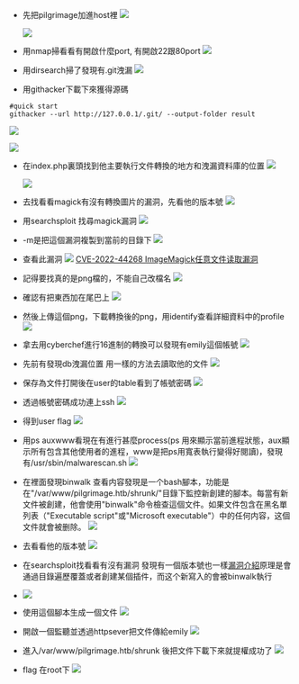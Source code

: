 - 先把pilgrimage加進host裡
 ![](https://hackmd.io/_uploads/BkRp52zM6.png)

  ![](https://hackmd.io/_uploads/Sy6Aqnzzp.png)
- 用nmap掃看看有開啟什麼port, 有開啟22跟80port 
![](https://hackmd.io/_uploads/S1FgeTGfp.png)

- 用dirsearch掃了發現有.git洩漏
![](https://hackmd.io/_uploads/S1-066mfp.png)


- 用githacker下載下來獲得源碼
```
#quick start
githacker --url http://127.0.0.1/.git/ --output-folder result
```
![](https://hackmd.io/_uploads/SygPaaXfa.png)

![](https://hackmd.io/_uploads/SJlKDRXf6.png)

- 在index.php裏頭找到他主要執行文件轉換的地方和洩漏資料庫的位置
![](https://hackmd.io/_uploads/HkUTvRXzp.png)

  ![](https://hackmd.io/_uploads/r1mlQ_SGT.png)


- 去找看看magick有沒有轉換圖片的漏洞，先看他的版本號
![](https://hackmd.io/_uploads/Bkaid07za.png)

- 用searchsploit 找尋magick漏洞
![](https://hackmd.io/_uploads/S1rTt0XfT.png)

- -m是把這個漏洞複製到當前的目錄下
![](https://hackmd.io/_uploads/ryGAs0mM6.png)
- 查看此漏洞
  ![](https://hackmd.io/_uploads/HkZ130Xza.png)
[CVE-2022-44268 ImageMagick任意文件读取漏洞](https://cloud.tencent.com/developer/article/2235689)

- 記得要找真的是png檔的，不能自己改檔名
![](https://hackmd.io/_uploads/HJXa1-4z6.png)

- 確認有把東西加在尾巴上
![](https://hackmd.io/_uploads/rk1Cy-4Gp.png)

- 然後上傳這個png，下載轉換後的png，用identify查看詳細資料中的profile
![](https://hackmd.io/_uploads/SyFvBZNG6.png)

- 拿去用cyberchef進行16進制的轉換可以發現有emily這個帳號
![](https://hackmd.io/_uploads/H1p07fEzT.png)

- 先前有發現db洩漏位置 用一樣的方法去讀取他的文件
![](https://hackmd.io/_uploads/Bkx-BdHGa.png)

- 保存為文件打開後在user的table看到了帳號密碼
![](https://hackmd.io/_uploads/BkQtudSM6.png)

- 透過帳號密碼成功連上ssh
![](https://hackmd.io/_uploads/Sy9XDPLz6.png)

- 得到user flag
![](https://hackmd.io/_uploads/S1LDvPIz6.png)

- 用ps auxwww看現在有進行甚麼process(ps 用來顯示當前進程狀態，aux顯示所有包含其他使用者的進程，www是把ps用寬表執行變得好閱讀)，發現有/usr/sbin/malwarescan.sh
![](https://hackmd.io/_uploads/rytj5vUMT.png)

- 在裡面發現binwalk 查看内容發現是一个bash腳本，功能是在"/var/www/pilgrimage.htb/shrunk/"目錄下監控新創建的腳本。每當有新文件被創建，他會使用"binwalk"命令檢查這個文件。如果文件包含在黑名單列表（"Executable script"或"Microsoft executable"）中的任何内容，这個文件就會被删除。
![](https://hackmd.io/_uploads/ByBtiDIGa.png)

- 去看看他的版本號
![](https://hackmd.io/_uploads/SkmIhPLG6.png)

- 在searchsploit找看看有沒有漏洞 發現有一個版本號也一樣[漏洞介紹](https://zhuanlan.zhihu.com/p/654020580)原理是會通過目錄遍歷覆蓋或者創建某個插件，而这个新寫入的會被binwalk執行
- ![](https://hackmd.io/_uploads/SyhAhPLfT.png)

- 使用這個腳本生成一個文件
![](https://hackmd.io/_uploads/HyNnW7cGp.png)

- 開啟一個監聽並透過httpsever把文件傳給emily
![](https://hackmd.io/_uploads/SkykmXqfT.png)

- 進入/var/www/pilgrimage.htb/shrunk 後把文件下載下來就提權成功了
![](https://hackmd.io/_uploads/H1d1SX5GT.png)

- flag 在root下
![](https://hackmd.io/_uploads/BJMEBmcGa.png)
